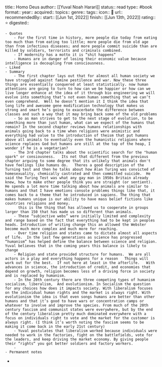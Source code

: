 title:: Homo Deus
author:: [[Yuval Noah Harari]]
status:: read
type:: #book
format::
year::
acquired:: 
topics::
genre::
tags::
icon:: 📖
url::
recommendedBy::
start:: [[Jun 1st, 2022]] 
finish:: [[Jun 13th, 2022]] 
rating:: ⭐️
digested::

	- Quotes
		- For the first time in history, more people die today from eating too much than from eating too little; more people die from old age than from infectious diseases; and more people commit suicide than are killed by soldiers, terrorists and criminals combined.
		- If modernity has a motto it is “shit happens“
		- Humans are in danger of losing their economic value because intelligence is decoupling from consciousness.
	- Liked
	- Summary
		- The first chapter lays out that for almost all human society we have struggled against famine pestilence and war. Now these three things are essentially conquered at least statistically. now human attentions are going to turn to how can we be happier or how can we live longer enhance at the idea of it through bio engineering we will evolve into something that’s not even human something that we can’t even comprehend.  Well he doesn’t mention it I think the idea that long life and awesome gene modification technology that makes us strong and smart he’s going to exacerbate the difference between classes and such a way that it may bring back some of the old problems
		- So as man strives to get to the next stage of evolution, to be something more than just human, what can we expect of the humans that remain? In the second chapter reviews humans relationships with animals going back to a time when religions were animistic and everything had value to the introduction of theism that put humans above all animals to eventually even the humanistic religions where science replaces God but humans are still at the top of the heap, I wonder if he is a vegetarian?
		- The 3rd chapter talks about the scientific search for the "human spark" or consiousness.   Its not that different from the previous chapter arguing to some degree that its unlikely that animals don't have feelings like humans do.   Theres a good description of the Turning test and then he talks about how Alan Turing was convicted of homesexuality, chemically castrated and then committed suicide.  He said the Turing Test was what any gay man in 1950s Britain already knew, how to make other people think you are straight (or sentient).  He spends a lot more time talking about how animals are similar to humans and that I have emotions console problems things like that, it comes back to a theme that he introduced in sapiens. The thing that makes humans unique is our ability to have mass belief fictions like countries religions and money. 
		  this is the thing that has allowed us to cooperate in groups larger than 150 that has made us so different than animals.
		- These “subjective webs” were initially limited and complexity and range based on the fact that everything had to be kept in peoples heads. Introduction of writing change this an allowed the Webster become much more complex and much more for reaching.
		- Over time religion and states came to dictate almost all aspects of life.  In the last few generations as science has progressed “humanism” has helped define the balance between science and religion.  Yuval believes that in the coming years this balance is likely to change
		- Religion and state provided structure for humans.  We are all actors in a play and everything happens for a reason   Things will work out for the best.  If not here at least in the afterlife.   With advances in science, the introduction of credit, and economies that depend on growth, religion becomes less of a driving force in society and is replaced by humanism.
		- In the 20th century there are three competing types of humanism socialism, liberalism,  And evolutionism. In Socialism the question for any choices how does it impacts society. With liberalism focuses on the individual human rights and the market is always right. With evolutionism the idea is that even songs humans are better than other humans and that it’s good to have wars or concentration camps or whatever to involve and improve the species. From much of the 20th century fascism and communist states were everywhere, but by the end of the century liberalism pretty much dominated everywhere with a focus on individuals right to vote and the market for the customer is always right. (I think it’s worth noting the fascism seems to be making it come back in the early 21st century)
		- Yuval postulates that liberalism worked because individuals were needed to work in the factories, fight on the battlefields, vote for the leaders, and keep driving the market economy. By giving people their “rights“ you got better soldiers and factory workers.
		-
	- Permanent notes
-